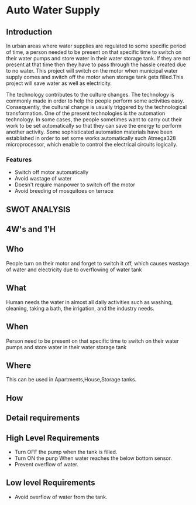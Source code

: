 # Auto Water Supply

## Introduction
In urban areas where water supplies are regulated to some specific period of time, a person needed to be present on that specific time to switch on their water pumps and store water in their water storage tank. If they are not present at that time then they have to pass through the hassle created due to no water. This project will switch on the motor when municipal water supply comes and switch off the motor when storage tank gets filled.This project will save water as well as electricity. 

The technology contributes to the culture changes. The technology is commonly made in order to help the people perform some activities easy. Consequently, the cultural change is usually triggered by the technological transformation. One of the present technologies is the automation technology. In some cases, the people sometimes want to carry out their work to be set automatically so that they can save the energy to perform another activity. Some sophisticated automation materials have been established in order to set some works automatically such Atmega328 microprocessor, which enable to control the electrical circuits logically.

### Features
- Switch off motor automatically
- Avoid wastage of water  
- Doesn't require manpower to switch off the motor 
- Avoid breeding of mosquitoes on terrace
## SWOT ANALYSIS
## 4W&#39;s and 1&#39;H
## Who
People turn on their motor and forget to switch it off, which causes wastage of water and electricity due to overflowing of water tank
## What
Human needs the water in almost all daily activities such as washing, cleaning, taking a bath, the irrigation, and the industry needs.
## When
Person need to be present on that specific time to switch on their water pumps and store water in their water storage tank
## Where
This can be used in Apartments,House,Storage tanks.
## How

## Detail requirements
## High Level Requirements
- Turn OFF the pump when the tank is filled.
- Turn ON the punp When water reaches the below bottom sensor.
- Prevent overflow of water.
## Low level Requirements
- Avoid overflow of water from the tank. 


